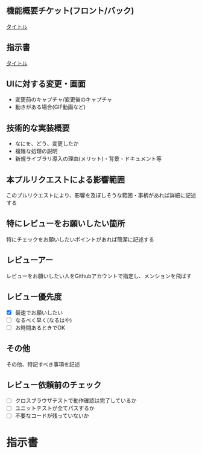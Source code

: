 ## 機能概要チケット(フロント/バック)
[タイトル](URL)

## 指示書
[タイトル](URL)

## UIに対する変更・画面
- 変更前のキャプチャ/変更後のキャプチャ
- 動きがある場合(GIF動画など)

## 技術的な実装概要
- なにを、どう、変更したか
- 複雑な処理の説明
- 新規ライブラリ導入の理由(メリット)・背景・ドキュメント等

## 本プルリクエストによる影響範囲
このプルリクエストにより、影響を及ぼしそうな範囲・事柄があれば詳細に記述する

## 特にレビューをお願いしたい箇所
特にチェックをお願いしたいポイントがあれば簡潔に記述する

## レビューアー
レビューをお願いしたい人をGithubアカウントで指定し、メンションを飛ばす

## レビュー優先度
* [x] 最速でお願いしたい
* [ ] なるべく早く(なるはや)
* [ ] お時間あるときでOK

## その他
その他、特記すべき事項を記述

## レビュー依頼前のチェック
* [ ] クロスブラウザテストで動作確認は完了しているか
* [ ] ユニットテストが全てパスするか
* [ ] 不要なコードが残っていないか
# 指示書
